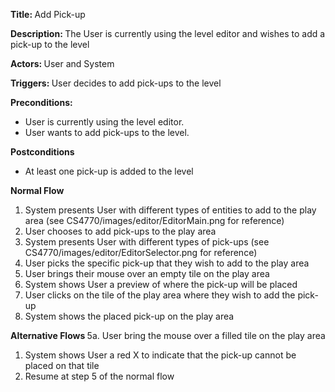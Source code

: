 ﻿<strong> Title: </strong> Add Pick-up

<strong> Description: </strong> The User is currently using the level editor and wishes to add a pick-up to the level

<strong> Actors: </strong> User and System

<strong> Triggers: </strong> User decides to add pick-ups to the level

<strong> Preconditions: </strong>
<ul>
<li>User is currently using the level editor.</li>
<li>User wants to add pick-ups to the level.</li>
</ul>

<strong> Postconditions </strong>
<ul>
<li>At least one pick-up is added to the level</li>
</ul>

<strong> Normal Flow </strong>
<ol>
<li>System presents User with different types of entities to add to the play area (see CS4770/images/editor/EditorMain.png for reference)</li>
<li>User chooses to add pick-ups to the play area</li>
<li>System presents User with different types of pick-ups (see CS4770/images/editor/EditorSelector.png for reference)</li>
<li>User picks the specific pick-up that they wish to add to the play area</li>
<li>User brings their mouse over an empty tile on the play area</li>
<li>System shows User a preview of where the pick-up will be placed</li>
<li>User clicks on the tile of the play area where they wish to add the pick-up</li>
<li>System shows the placed pick-up on the play area</li>
</ol>

<strong> Alternative Flows </strong>
	5a. User bring the mouse over a filled tile on the play area
<ol><li>System shows User a red X to indicate that the pick-up cannot be placed on that tile</li>
<li>Resume at step 5 of the normal flow</li></ol>
